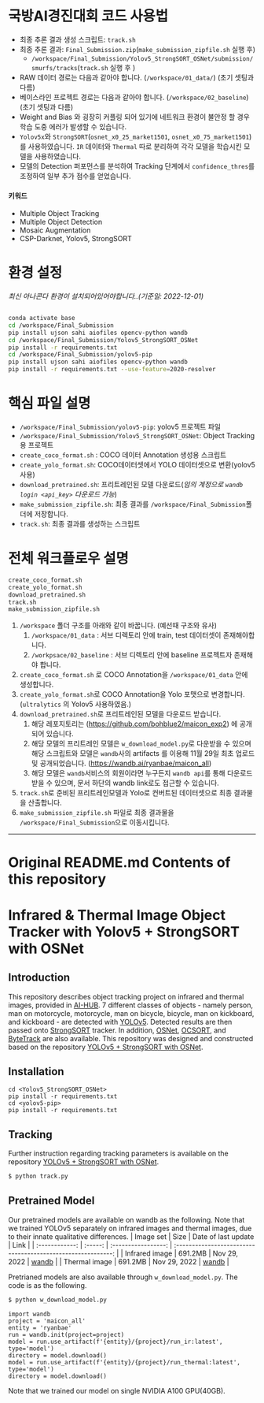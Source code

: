 

# 국방AI경진대회 코드 사용법

- 최종 추론 결과 생성 스크립트: `track.sh`
- 최종 추론 결과: `Final_Submission.zip`(`make_submission_zipfile.sh` 실행 후)
    - `/workspace/Final_Submission/Yolov5_StrongSORT_OSNet/submission/smurfs/tracks`(`track.sh` 실행 후 )
- RAW 데이터 경로는 다음과 같아야 합니다. (`/workspace/01_data/`) (초기 셋팅과 다름)
- 베이스라인 프로젝트 경로는 다음과 같아야 합니다. (`/workspace/02_baseline`) (초기 셋팅과 다름)
- Weight and Bias 와 굉장히 커플링 되어 있기에 네트워크 환경이 불안정 할 경우 학습 도중 에러가 발생할 수 있습니다.
- `Yolov5x`와 `StrongSORT`(`osnet_x0_25_market1501`, `osnet_x0_75_market1501`)를 사용하였습니다. `IR` 데이터와 `Thermal` 따로 분리하여 각각 모델을 학습시킨 모델을 사용하였습니다.
- 모델의 Detection 퍼포먼스를 분석하여 Tracking 단계에서 `confidence_thres`를 조정하여 일부 추가 점수를 얻었습니다.

#### 키워드

- Multiple Object Tracking
- Multiple Object Detection
- Mosaic Augmentation
- CSP-Darknet, Yolov5, StrongSORT

# 환경 설정

*최신 아나콘다 환경이 설치되어있어야합니다..(기준일: 2022-12-01)*

```bash

conda activate base
cd /workspace/Final_Submission
pip install ujson sahi aiofiles opencv-python wandb
cd /workspace/Final_Submission/Yolov5_StrongSORT_OSNet
pip install -r requirements.txt 
cd /workspace/Final_Submission/yolov5-pip
pip install ujson sahi aiofiles opencv-python wandb
pip install -r requirements.txt --use-feature=2020-resolver
```

# 핵심 파일 설명

- `/workspace/Final_Submission/yolov5-pip`: yolov5 프로젝트 파일
- `/workspace/Final_Submission/Yolov5_StrongSORT_OSNet`: Object Tracking 용 프로젝트
- `create_coco_format.sh` : COCO 데이터 Annotation 생성용 스크립트
- `create_yolo_format.sh`:  COCO데이터셋에서 YOLO 데이터셋으로 변환(yolov5 사용)
- `download_pretrained.sh`: 프리트레인된 모델 다운로드(*임의 계정으로 `wandb login <api_key>` 다운로드 가능*)
- `make_submission_zipfile.sh`: 최종 결과를 `/workspace/Final_Submission`폴더에 저장합니다.
- `track.sh`: 최종 결과를 생성하는 스크립트

# 전체 워크플로우 설명

```bash
create_coco_format.sh
create_yolo_format.sh
download_pretrained.sh
track.sh
make_submission_zipfile.sh
```

1. `/workspace` 폴더 구조를 아래와 같이 바꿉니다. (예선때 구조와 유사)
   1. `/workspace/01_data` : 서브 디렉토리 안에 train, test 데이터셋이 존재해야합니다.
   2. `/workpsace/02_baseline` : 서브 디렉토리 안에 baseline 프로젝트자 존재해야 합니다.
2. `create_coco_format.sh` 로 COCO Annotation을 `/workspace/01_data` 안에 생성합니다.
3. `create_yolo_format.sh`로 COCO Annotation을 Yolo 포맷으로 변경합니다. (`ultralytics` 의 Yolov5 사용하였음.)
4. `download_pretrained.sh`로 프리트레인된 모델을 다운로드 받습니다. 
   1. 해당 레포지토리는 (https://github.com/bohblue2/maicon_exp2) 에 공개되어 있습니다.
   2. 해당 모델의 프리트레인 모델은 `w_download_model.py`로 다운받을 수 있으며 해당 스크립트와 모델은 `wandb`사의 artifacts 를 이용해 11월 29일 최초 업로드 및 공개되었습니다. (https://wandb.ai/ryanbae/maicon_all)
   3. 해당 모델은 `wandb`서비스의 회원이라면 누구든지 `wandb api`를 통해 다운로드 받을 수 있으며, 문서 하단의 wandb link로도 접근할 수 있습니다.
5. `track.sh`로 준비된 프리트레인모델과 Yolo로 컨버트된 데이터셋으로 최종 결과물을 산출합니다.
6. `make_submission_zipfile.sh` 파일로 최종 결과물을 `/workspace/Final_Submission`으로 이동시킵니다.

------

# Original README.md Contents of this repository

# Infrared & Thermal Image Object Tracker with Yolov5 + StrongSORT with OSNet


## Introduction

This repository describes object tracking project on infrared and thermal images, provided in [AI-HUB](https://aihub.or.kr/aihubdata/data/view.do?currMenu=115&topMenu=100&aihubDataSe=realm&dataSetSn=497). 7 different classes of objects - namely person, man on motorcycle, motorcycle, man on bicycle, bicycle, man on kickboard, and kickboard - are detected with [YOLOv5](https://github.com/ultralytics/yolov5). Detected results are then passed onto [StrongSORT](https://github.com/dyhBUPT/StrongSORT)[](https://arxiv.org/abs/2202.13514) tracker. In addition, [OSNet](https://github.com/KaiyangZhou/deep-person-reid)[](https://arxiv.org/abs/1905.00953), [OCSORT](https://github.com/noahcao/OC_SORT)[](https://arxiv.org/abs/2203.14360), and [ByteTrack](https://github.com/ifzhang/ByteTrack)[](https://arxiv.org/abs/2110.06864) are also available. This repository was designed and constructed based on the repository [YOLOv5 + StrongSORT with OSNet](https://github.com/mikel-brostrom/Yolov5_StrongSORT_OSNet).


## Installation

```
cd <Yolov5_StrongSORT_OSNet>
pip install -r requirements.txt 
cd <yolov5-pip>
pip install -r requirements.txt
```

## Tracking

Further instruction regarding tracking parameters is available on the repository [YOLOv5 + StrongSORT with OSNet](https://github.com/mikel-brostrom/Yolov5_StrongSORT_OSNet).
```bash
$ python track.py
```

## Pretrained Model

Our pretrained models are available on wandb as the following. Note that we trained YOLOv5 separately on infrared images and thermal images, due to their innate qualitative differences.
|   Image set    |  Size   | Date of last update |                             Link                             |
| :------------: | :-----: | :-----------------: | :----------------------------------------------------------: |
| Infrared image | 691.2MB |    Nov 29, 2022     | [wandb](https://wandb.ai/ryanbae/maicon_all/artifacts/model/run_ir/v0/overview) |
| Thermal image  | 691.2MB |    Nov 29, 2022     | [wandb](https://wandb.ai/ryanbae/maicon_all/artifacts/model/run_thermal/v0/overview) |

Pretrianed models are also available through `w_download_model.py`. The code is as the following.

```bash
$ python w_download_model.py
```

```
import wandb
project = 'maicon_all'
entity = 'ryanbae'
run = wandb.init(project=project)
model = run.use_artifact(f'{entity}/{project}/run_ir:latest', type='model')
directory = model.download()
model = run.use_artifact(f'{entity}/{project}/run_thermal:latest', type='model')
directory = model.download()
```

Note that we trained our model on single NVIDIA A100 GPU(40GB).
